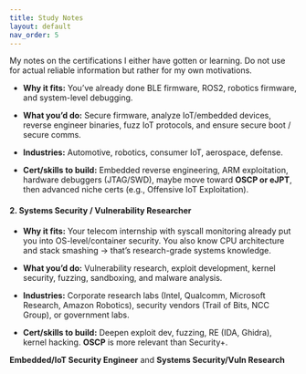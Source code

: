 ```yaml
---
title: Study Notes
layout: default
nav_order: 5
---
```


My notes on the certifications I either have gotten or learning. Do not use for actual reliable information but rather for my own motivations.



- **Why it fits:** You’ve already done BLE firmware, ROS2, robotics firmware, and system-level debugging.
    
- **What you’d do:** Secure firmware, analyze IoT/embedded devices, reverse engineer binaries, fuzz IoT protocols, and ensure secure boot / secure comms.
    
- **Industries:** Automotive, robotics, consumer IoT, aerospace, defense.
    
- **Cert/skills to build:** Embedded reverse engineering, ARM exploitation, hardware debuggers (JTAG/SWD), maybe move toward **OSCP or eJPT**, then advanced niche certs (e.g., Offensive IoT Exploitation).

#### 2. **Systems Security / Vulnerability Researcher**

- **Why it fits:** Your telecom internship with syscall monitoring already put you into OS-level/container security. You also know CPU architecture and stack smashing → that’s research-grade systems knowledge.
    
- **What you’d do:** Vulnerability research, exploit development, kernel security, fuzzing, sandboxing, and malware analysis.
    
- **Industries:** Corporate research labs (Intel, Qualcomm, Microsoft Research, Amazon Robotics), security vendors (Trail of Bits, NCC Group), or government labs.
    
- **Cert/skills to build:** Deepen exploit dev, fuzzing, RE (IDA, Ghidra), kernel hacking. **OSCP** is more relevant than Security+.

**Embedded/IoT Security Engineer**  and **Systems Security/Vuln Research** 